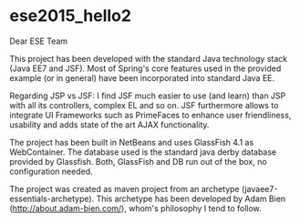 # ese2015_hello2

Dear ESE Team

This project has been developed with the standard Java technology stack (Java EE7 and JSF). Most of Spring's core features
used in the provided example (or in general) have been incorporated into standard Java EE. 

Regarding JSP vs JSF: I find JSF much easier to use (and learn) than JSP with all its controllers, complex EL and so on. JSF furthermore
allows to integrate UI Frameworks such as PrimeFaces to enhance user friendliness, usability and adds state of the art AJAX functionality.

The project has been built in NetBeans and uses GlassFish 4.1 as WebContainer. The database used is the standard java derby database 
provided by Glassfish. Both, GlassFish and DB run out of the box, no configuration needed.

The project was created as maven project from an archetype (javaee7-essentials-archetype). This archetype has been developed
by Adam Bien (http://about.adam-bien.com/), whom's philosophy I tend to follow. 
